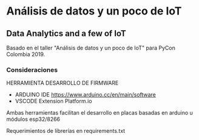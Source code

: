 # Análisis de datos y un poco de IoT
## Data Analytics and a few of IoT

Basado en el taller "Análisis de datos y un poco de IoT" para PyCon Colombia 2019.


### Consideraciones

HERRAMIENTA DESARROLLO DE FIRMWARE
- ARDUINO IDE https://www.arduino.cc/en/main/software 
- VSCODE Extension Platform.io

Ambas herramientas facilitan el desarrollo en placas basadas en arduino u módulos esp32/8266

Requerimientos de librerías en requirements.txt

